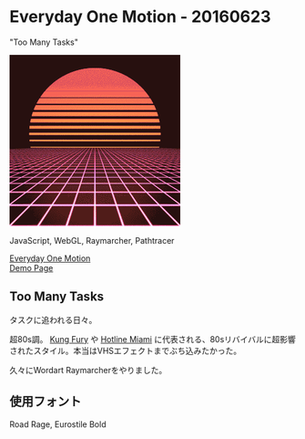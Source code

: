 # Everyday One Motion - 20160623  

"Too Many Tasks"  

![](20160623.gif)  

JavaScript, WebGL, Raymarcher, Pathtracer  

[Everyday One Motion](http://motions.work/motion/281)  
[Demo Page](http://fms-cat-eom.github.io/20160623/dist)  

## Too Many Tasks

タスクに追われる日々。  

超80s調。 [Kung Fury](https://www.youtube.com/watch?v=bS5P_LAqiVg) や [Hotline Miami](http://store.steampowered.com/app/219150/) に代表される、80sリバイバルに超影響されたスタイル。本当はVHSエフェクトまでぶち込みたかった。  

久々にWordart Raymarcherをやりました。  

## 使用フォント

Road Rage, Eurostile Bold
